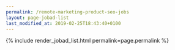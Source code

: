 ```yaml
---
permalink: /remote-marketing-product-seo-jobs
layout: page-jobad-list
last_modified_at: 2019-02-25T18:43:40+0100
---
```

{% include render_jobad_list.html permalink=page.permalink %}
